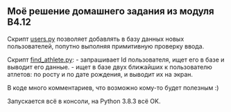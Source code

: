 
## Моё решение домашнего задания из модуля B4.12

Скрипт [users.py](https://github.com/marfikus/skillfactory-pws-practic-b4-12/blob/master/users.py) позволяет добавлять в базу данных новых пользователей, попутно выполняя примитивную проверку ввода.

Скрипт [find_athlete.py](https://github.com/marfikus/skillfactory-pws-practic-b4-12/blob/master/find_athlete.py): 
    - запрашивает Id пользователя, ищет его в базе и выводит его данные.
    - ищет в базе двух ближайших к пользователю атлетов: по росту и по дате рождения, и выводит их на экран.

В коде много комментариев, что возможно кому-то будет полезным :)

Запускается всё в консоли, на Python 3.8.3 всё OK.
